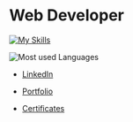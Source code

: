 # Web Developer

[![My Skills](https://skillicons.dev/icons?i=angular,react,nextjs,nodejs,express,nestjs,typescript,javascript,spring,java&theme=light)](https://skillicons.dev)

![Most used Languages](https://github-readme-stats.vercel.app/api/top-langs/?username=jpin730&layout=compact&theme=transparent&hide=html,css,scss)

- [LinkedIn](https://linkedin.com/in/jpin730)

- [Portfolio](https://jpin730.github.io)

- [Certificates](https://jpin730.github.io/certificates)
